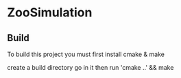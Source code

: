 # ZooSimulation

## Build

To build this project you must first install cmake & make

create a build directory
go in it
then run 'cmake ..' && make
